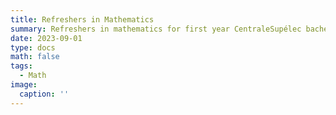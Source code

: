 ```yaml
---
title: Refreshers in Mathematics
summary: Refreshers in mathematics for first year CentraleSupélec bachelors
date: 2023-09-01
type: docs
math: false
tags:
  - Math
image:
  caption: ''
---
```


